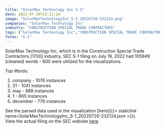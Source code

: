 ```yaml
---
title: "SolarMax Technology Inc S-1"
date: 2022-07-20T23:21:24
image: "SolarMaxTechnologyInc_S-1_20220720-232124.png"
companies: "SolarMax Technology Inc"
industry: "CONSTRUCTION SPECIAL TRADE CONTRACTORS"
tags: ["SolarMax Technology Inc","CONSTRUCTION SPECIAL TRADE CONTRACTORS","07-19-2022","S-1"]
forms: "S-1"
---
```

SolarMax Technology Inc, which is in the Construction Special Trade Contractors [1700] industry, SEC S-1 filing on July 19, 2022 had 105949 (cleaned) words - 600 were utilized for the visualizations.

Top Words:
1. company - 1076 instances
2. 31 - 1041 instances
3. may - 888 instances
4. 1 - 865 instances
5. december - 776 instances


See the parsed data used in the visualization [here]({{< staticlink name=SolarMaxTechnologyInc_S-1_20220720-232124.json >}}).  
View the actual filing on the SEC website [here](https://www.sec.gov/Archives/edgar/data/1519472/0001640334-22-001527.txt)